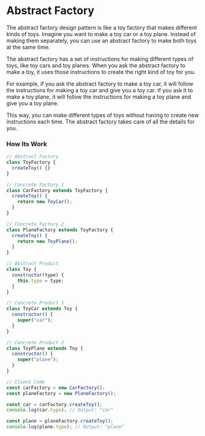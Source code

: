 # Abstract Factory

The abstract factory design pattern is like a toy factory that makes different kinds of toys. Imagine you want to make a toy car or a toy plane. Instead of making them separately, you can use an abstract factory to make both toys at the same time. 

The abstract factory has a set of instructions for making different types of toys, like toy cars and toy planes. When you ask the abstract factory to make a toy, it uses those instructions to create the right kind of toy for you.

For example, if you ask the abstract factory to make a toy car, it will follow the instructions for making a toy car and give you a toy car. If you ask it to make a toy plane, it will follow the instructions for making a toy plane and give you a toy plane.

This way, you can make different types of toys without having to create new instructions each time. The abstract factory takes care of all the details for you.


### How Its Work


```javascript
// Abstract Factory
class ToyFactory {
  createToy() {}
}

// Concrete Factory 1
class CarFactory extends ToyFactory {
  createToy() {
    return new ToyCar();
  }
}

// Concrete Factory 2
class PlaneFactory extends ToyFactory {
  createToy() {
    return new ToyPlane();
  }
}

// Abstract Product
class Toy {
  constructor(type) {
    this.type = type;
  }
}

// Concrete Product 1
class ToyCar extends Toy {
  constructor() {
    super("car");
  }
}

// Concrete Product 2
class ToyPlane extends Toy {
  constructor() {
    super("plane");
  }
}

// Client Code
const carFactory = new CarFactory();
const planeFactory = new PlaneFactory();

const car = carFactory.createToy();
console.log(car.type); // Output: "car"

const plane = planeFactory.createToy();
console.log(plane.type); // Output: "plane"

```
























